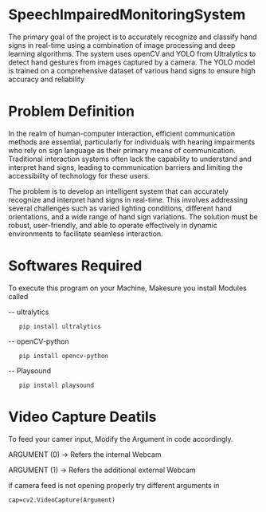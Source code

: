 # SpeechImpairedMonitoringSystem
The primary goal of the project is to accurately recognize and 
classify hand signs in real-time using a combination of image 
processing and deep learning algorithms. The system uses openCV 
and YOLO from Ultralytics to detect hand gestures from images 
captured by a camera. The YOLO model is trained on a 
comprehensive dataset of various hand signs to ensure high 
accuracy and reliability

# Problem Definition
In the realm of human-computer interaction, efficient 
communication methods are essential, particularly for individuals 
with hearing impairments who rely on sign language as their 
primary means of communication. Traditional interaction systems 
often lack the capability to understand and interpret hand signs, 
leading to communication barriers and limiting the accessibility of 
technology for these users.

The problem is to develop an intelligent system that can 
accurately recognize and interpret hand signs in real-time. This 
involves addressing several challenges such as varied lighting 
conditions, different hand orientations, and a wide range of hand 
sign variations. The solution must be robust, user-friendly, and able 
to operate effectively in dynamic environments to facilitate 
seamless interaction.

# Softwares Required
To execute this program on your Machine, Makesure you install Modules called

-- ultralytics
       
       pip install ultralytics

-- openCV-python
        
       pip install opencv-python

-- Playsound
        
       pip install playsound

# Video Capture Deatils
To feed your camer input, Modify the Argument in code accordingly.

  ARGUMENT (0) -> Refers the internal Webcam

  ARGUMENT (1) -> Refers the additional external Webcam

if camera feed is not opening properly try different arguments in 

    cap=cv2.VideoCapture(Argument)
  
